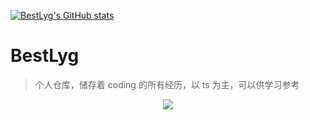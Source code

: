 [![BestLyg's GitHub stats](https://github-readme-stats.vercel.app/api?username=bestlyg)](https://github.com/bestlyg/bestlyg)

# BestLyg

> 个人仓库，储存着 coding 的所有经历，以 ts 为主，可以供学习参考

<div align="center">
  <img  src="https://p3-juejin.byteimg.com/tos-cn-i-k3u1fbpfcp/5391ef2e449b4483b61a907c43e0af62~tplv-k3u1fbpfcp-zoom-1.image" />
</div>
